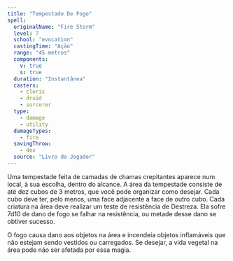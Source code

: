 ```yaml
---
title: "Tempestade De Fogo"
spell:
  originalName: "Fire Storm"
  level: 7
  school: "evocation"
  castingTime: "Ação"
  range: "45 metros"
  components:
    v: true
    s: true
  duration: "Instantânea"
  casters:
    - cleric
    - druid
    - sorcerer
  type:
    - damage
    - utility
  damageTypes:
    - fire
  savingThrow:
    - dex
  source: "Livro do Jogador"
---
```


Uma tempestade feita de camadas de chamas crepitantes aparece num local, à sua escolha, dentro do alcance. A área da tempestade consiste de até dez cubos de 3 metros, que você pode organizar como desejar. Cada cubo deve ter, pelo menos, uma face adjacente a face de outro cubo. Cada criatura na área deve realizar um teste de resistência de Destreza. Ela sofre 7d10 de dano de fogo se falhar na resistência, ou metade desse dano se obtiver sucesso.

O fogo causa dano aos objetos na área e incendeia objetos inflamáveis que não estejam sendo vestidos ou carregados. Se desejar, a vida vegetal na área pode não ser afetada por essa magia.
